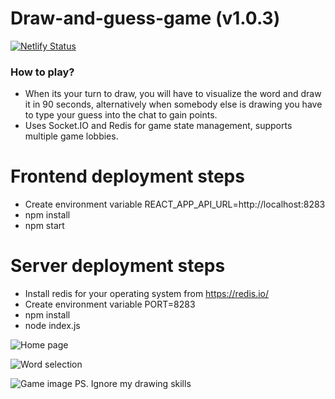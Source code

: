 # Draw-and-guess-game (v1.0.3)
[![Netlify Status](https://api.netlify.com/api/v1/badges/5ecedf27-ed37-4b09-ae16-ca07f69495b5/deploy-status)](https://app.netlify.com/sites/serene-jepsen-4741fc/deploys)

### How to play?

* When its your turn to draw, you will have to visualize the word and draw it in 90 seconds, alternatively when somebody else is drawing you have to type     your guess into the chat to gain points.
* Uses Socket.IO and Redis for game state management, supports multiple game lobbies.

# Frontend deployment steps <br>
* Create environment variable REACT_APP_API_URL=http://localhost:8283 
* npm install
* npm start

# Server deployment steps <br>
* Install redis for your operating system from https://redis.io/ <br>
* Create environment variable PORT=8283 
* npm install
* node index.js


![Home page](https://project-bucket-be.s3.ap-south-1.amazonaws.com/Screenshot+from+2021-04-02+03-15-17.png)

![Word selection](https://project-bucket-be.s3.ap-south-1.amazonaws.com/Screenshot+from+2021-04-02+03-15-43.png)

![Game image](https://project-bucket-be.s3.ap-south-1.amazonaws.com/Screenshot+from+2021-04-02+03-17-09.png)
PS. Ignore my drawing skills

